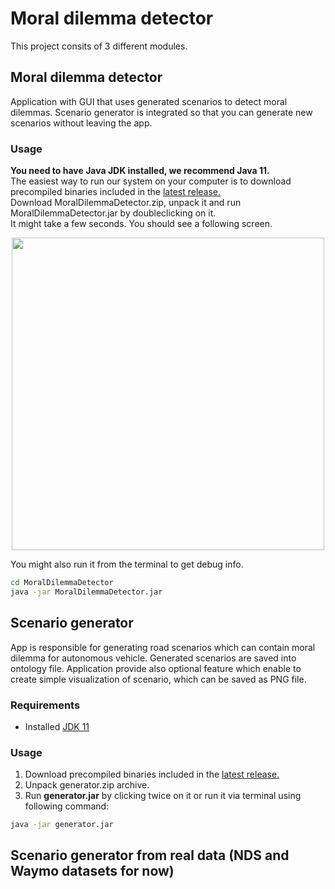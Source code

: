 # Moral dilemma detector
This project consits of 3 different modules.
## Moral dilemma detector
Application with GUI that uses generated scenarios to detect moral dilemmas. Scenario generator is integrated so that you can generate new scenarios without leaving the app.
### Usage
**You need to have Java JDK installed, we recommend Java 11.**  
The easiest way to run our system on your computer is to download precompiled binaries included in the [latest release.](https://github.com/kamsza/moral-dilema-detector/releases/latest)  
Download MoralDilemmaDetector.zip, unpack it and run MoralDilemmaDetector.jar by doubleclicking on it.  
It might take a few seconds. You should see a following screen.

<p align="center">
  <img src="https://user-images.githubusercontent.com/49042374/104850151-b6a9b200-58ed-11eb-8f57-41b52587b9c4.png" width="500">
</p>

You might also run it from the terminal to get debug info. 
```bash
cd MoralDilemmaDetector
java -jar MoralDilemmaDetector.jar
```  

## Scenario generator
App is responsible for generating road scenarios which can contain moral dilemma for autonomous vehicle. Generated scenarios are saved into ontology file. Application provide also optional feature which enable to create simple visualization of scenario, which can be saved as PNG file.
### Requirements
+ Installed [JDK 11](https://www.oracle.com/pl/java/technologies/javase-jdk11-downloads.html)
### Usage
1. Download precompiled binaries included in the [latest release.](https://github.com/kamsza/moral-dilema-detector/releases/latest)  
2. Unpack generator.zip archive.
3. Run **generator.jar** by clicking twice on it or run it via terminal using following command:

```bash
java -jar generator.jar
```  

## Scenario generator from real data (NDS and Waymo datasets for now)
